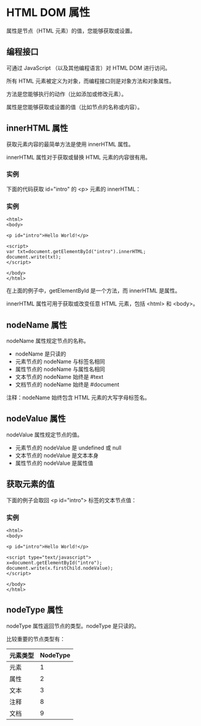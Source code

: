 
# HTML DOM 属性




属性是节点（HTML 元素）的值，您能够获取或设置。

## 编程接口

可通过 JavaScript （以及其他编程语言）对 HTML DOM 进行访问。

所有 HTML 元素被定义为对象，而编程接口则是对象方法和对象属性。

方法是您能够执行的动作（比如添加或修改元素）。

属性是您能够获取或设置的值（比如节点的名称或内容）。

## innerHTML 属性

获取元素内容的最简单方法是使用 innerHTML 属性。

innerHTML 属性对于获取或替换 HTML 元素的内容很有用。

### 实例

下面的代码获取 id="intro" 的 &lt;p&gt; 元素的 innerHTML：

### 实例

```
<html>
<body>

<p id="intro">Hello World!</p>

<script>
var txt=document.getElementById("intro").innerHTML;
document.write(txt);
</script>

</body>
</html>

```



在上面的例子中，getElementById 是一个方法，而 innerHTML 是属性。

innerHTML 属性可用于获取或改变任意 HTML 元素，包括 &lt;html&gt; 和 &lt;body&gt;。

## nodeName 属性

nodeName 属性规定节点的名称。

*   nodeName 是只读的
*   元素节点的 nodeName 与标签名相同
*   属性节点的 nodeName 与属性名相同
*   文本节点的 nodeName 始终是 #text
*   文档节点的 nodeName 始终是 #document

注释：nodeName 始终包含 HTML 元素的大写字母标签名。

## nodeValue 属性

nodeValue 属性规定节点的值。

*   元素节点的 nodeValue 是 undefined 或 null
*   文本节点的 nodeValue 是文本本身
*   属性节点的 nodeValue 是属性值

## 获取元素的值

下面的例子会取回 &lt;p id="intro"&gt; 标签的文本节点值：

### 实例

```
<html>
<body>

<p id="intro">Hello World!</p>

<script type="text/javascript">
x=document.getElementById("intro");
document.write(x.firstChild.nodeValue);
</script>

</body>
</html>

```



## nodeType 属性

nodeType 属性返回节点的类型。nodeType 是只读的。

比较重要的节点类型有：

| 元素类型 | NodeType |
| --- | --- |
| 元素 | 1 |
| 属性 | 2 |
| 文本 | 3 |
| 注释 | 8 |
| 文档 | 9 |





